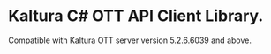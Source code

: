 # Kaltura C# OTT API Client Library.
Compatible with Kaltura OTT server version 5.2.6.6039 and above.
